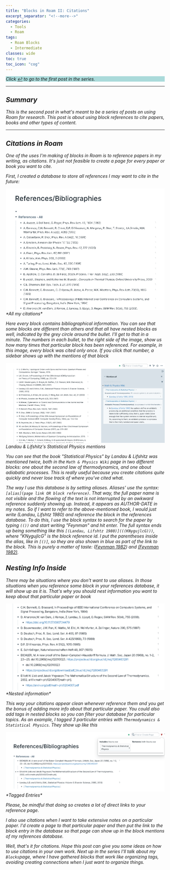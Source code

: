 ```yaml
---
title: "Blocks in Roam II: Citations"
excerpt_separator: "<!--more-->"
categories:
  - Tools
  - Roam
tags:
  - Roam Blocks
  - Intermediate
classes: wide
toc: true
toc_icon: "cog"
---
```


<div style="background-color: #AADADA ; padding: 0px;">

<i> Click <a href="https://costarichard.github.io/tools/roam/roam-blocks/" title="Decluttering">↩</a> to go to the first post in the series.<i> </div>

---

## Summary

*This is the second post in what's meant to be a series of posts on using Roam for research. This post is about using block references to cite papers, books and other types of content.*

---

## Citations in Roam

One of the uses I'm making of blocks in Roam is to reference papers in my writing, as citations. It's just not feasible to create a page for every paper or book you want to cite. 

First, I created a database to store all references I may want to cite in the future:


<img src="/assets/images/roam-citations/references.png" width="600" class="center">
*All my citations*


Here every block contains bibliographical information. You can see that some blocks are different than others and that all have nested blocks as well, indicated by the grey circle around the bullet. I'll get to that in a minute. The numbers in each bullet, to the right side of the image, show us how many times that particular block has been referenced. For example, in this image, every block was cited only once. If you click that number, a sidebar shows up with the mentions of that block

![](/assets/images/roam-citations/mentions.png)
*Landau & Lifshitz's Statistical Physics mentions*

You can see that the book "Statistical Physics" by Landau & Lifshitz was mentioned twice, both in the `Math & Physics Wiki` page in two different blocks: one about the second law of thermodynamics, and one about adiabatic processes. This is really useful because you create citations quite quickly and never lose track of where you've cited what.

The way I use this database is by setting *aliases*. Aliases' use the syntax: `[alias](page link OR block reference)`. That way, the full paper name is not visible and the flowing of the text is not interrupted by an awkward reference suddenly showing up. Instead, it appears as AUTHOR-DATE in my notes.  So if I want to refer to the above-mentioned book, I would just write (Landau, Lifshtz 1980) and reference the block in the references database. To do this, I use the block syntax to search for the paper by typing `(())` and start writing "Feynman" and hit enter. The full syntax ends up being something like this `[(Landau, Lifshtz 1980)](((KNygujlcG)))`, where "KNygujlcG" is the block reference id. I put the parentheses inside the alias, like in `[()]`, so they are also shown in blue as part of the link to the block. This is purely a matter of taste: ([Feynman 1982](https://link.springer.com/article/10.1007/BF02650179)) and [(Feynman 1982)](https://link.springer.com/article/10.1007/BF02650179).

## Nesting Info Inside

There may be situations where you don't want to use aliases. In those situations when you reference some block in your references database, it will show up as it is. That's why you should *nest* information you want to keep about that particular paper or book 

<img src="/assets/images/roam-citations/nested.png" width="600" class="center">
*Nested information*

This way your citations appear clean whenever reference them *and* you get the bonus of adding more info about that particular paper. You could also add tags in nested blocks so you can filter your database for particular topics. As an example, I tagged 3 particular entries with `Thermodynamics & Statistical Physics`. They show up like this

<img src="/assets/images/roam-citations/nested2.png" width="600" class="center">
*Tagged Entries*

Please, be mindful that doing so creates a lot of direct links to your reference page. 

I also use citations when I want to take extensive notes on a particular paper. I'd create a page to that particular paper and then put the link to the block entry in the database so that page can show up in the block mentions of my references database.

Well, that's it for citations. Hope this post can give you some ideas on how to use citations in your own work. Next up in the series I'll talk about my `Blocks`page, where I have gathered blocks that work like organizing tags, avoiding creating connections when I just want to organize things.
